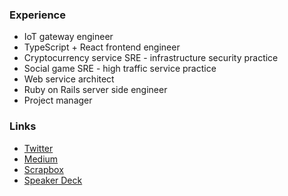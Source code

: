 ### Experience

<!--
**xorphitus/xorphitus** is a ✨ _special_ ✨ repository because its `README.md` (this file) appears on your GitHub profile.

Here are some ideas to get you started:

- 🔭 I’m currently working on ...
- 🌱 I’m currently learning ...
- 👯 I’m looking to collaborate on ...
- 🤔 I’m looking for help with ...
- 💬 Ask me about ...
- 📫 How to reach me: ...
- 😄 Pronouns: ...
- ⚡ Fun fact: ...
-->

* IoT gateway engineer
* TypeScript + React frontend engineer
* Cryptocurrency service SRE - infrastructure security practice
* Social game SRE - high traffic service practice
* Web service architect
* Ruby on Rails server side engineer
* Project manager

### Links

* [Twitter](https://twitter.com/xorphitus)
* [Medium](https://medium.com/@xorphitus)
* [Scrapbox](https://scrapbox.io/xorphitus/)
* [Speaker Deck](https://speakerdeck.com/xorphitus)
